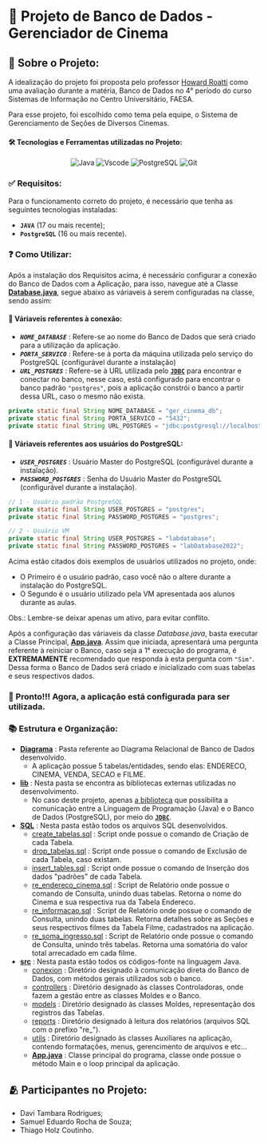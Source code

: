 # 🎥 Projeto de Banco de Dados - Gerenciador de Cinema
## 📒 Sobre o Projeto:
A idealização do projeto foi proposta pelo professor [Howard Roatti](https://www.linkedin.com/in/howardroatti/) como uma avaliação durante a matéria, Banco de Dados no 4° período do curso Sistemas de Informação no Centro Universitário, FAESA.

Para esse projeto, foi escolhido como tema pela equipe, o Sistema de Gerenciamento de Seções de Diversos Cinemas.

#### 🛠️ Tecnologias e Ferramentas utilizadas no Projeto:
<div align="center">

![Java](https://img.shields.io/badge/java-%23ED8B00.svg?style=for-the-badge&logo=openjdk&logoColor=white)
![Vscode](https://img.shields.io/badge/Vscode-007ACC?style=for-the-badge&logo=visual-studio-code&logoColor=white)
![PostgreSQL](https://img.shields.io/badge/PostgreSQL-white?style=for-the-badge&logo=postgresql)
![Git](https://img.shields.io/badge/GIT-E44C30?style=for-the-badge&logo=git&logoColor=white) 

</div>

### ✅ Requisitos:
Para o funcionamento correto do projeto, é necessário que tenha as seguintes tecnologias instaladas:
- **`JAVA`** (17 ou mais recente);
- **`PostgreSQL`** (16 ou mais recente).

### ❓  Como Utilizar:
Após a instalação dos Requisitos acima, é necessário configurar a conexão do Banco de Dados com a Aplicação, para isso, navegue até a Classe [<u>__Database.java__</u>](https://github.com/Pigas22/trabalho_cinema/blob/c8aaba6bc29fb496b014c2d475c2566c4b5adddf/src/conexion/Database.java), segue abaixo as váriaveis à serem configuradas na classe, sendo assim:

#### 📘 Váriaveis referentes à conexão:
- **_`NOME_DATABASE`_** : Refere-se ao nome do Banco de Dados que será criado para a utilização da aplicação.
- **_`PORTA_SERVICO`_** : Refere-se à porta da máquina utilizada pelo serviço do PostgreSQL (configurável durante a instalação)
- **_`URL_POSTGRES`_** : Refere-se à URL utilizada pelo [**`JDBC`**](https://napoleon.com.br/glossario/o-que-e-jdbc-java-database-connectivity/) para encontrar e conectar no banco, nesse caso, está configurado para encontrar o banco padrão `"postgres"`, pois a aplicação constrói o banco a partir dessa URL, caso o mesmo não exista.
```Java
private static final String NOME_DATABASE = "ger_cinema_db";
private static final String PORTA_SERVICO = "5432";
private static final String URL_POSTGRES = "jdbc:postgresql://localhost:" + PORTA_SERVICO + "/postgres";
```

#### 📕 Váriaveis referentes aos usuários do PostgreSQL:
- **_`USER_POSTGRES`_** : Usuário Master do PostgreSQL (configurável durante a instalação).
- **_`PASSWORD_POSTGRES`_** : Senha do Usuário Master do PostgreSQL (configurável durante a instalação).
```Java
// 1 - Usuário padrão PostgreSQL
private static final String USER_POSTGRES = "postgres";
private static final String PASSWORD_POSTGRES = "postgres";

// 2 - Usuário VM
private static final String USER_POSTGRES = "labdatabase";
private static final String PASSWORD_POSTGRES = "labDatabase2022";
``` 
Acima estão citados dois exemplos de usuários utilizados no projeto, onde:
- O Primeiro é o usuário padrão, caso você não o altere durante a instalação do PostgreSQL.
- O Segundo é o usuário utilizado pela VM apresentada aos alunos durante as aulas.

Obs.: Lembre-se deixar apenas um ativo, para evitar conflito. 

Após a configuração das váriaveis da classe _Database.java_, basta executar a Classe Principal, [**App.java**](https://github.com/Pigas22/trabalho_cinema/blob/24e1ebcb8a76c8cbb0014b1f08c2aaaf2fddff07/src/App.java). 
Assim que iniciada, apresentará uma pergunta referente à reiniciar o Banco, caso seja a 1° execução do programa, é **EXTREMAMENTE** recomendado que responda à esta pergunta com `"Sim"`. Dessa forma o Banco de Dados será criado e inicializado com suas tabelas e seus respectivos dados. 

### 🥳 Pronto!!! Agora, a aplicação está configurada para ser utilizada.

### 📚 Estrutura e Organização:
- [<u>__Diagrama__</u>](https://github.com/Pigas22/trabalho_cinema/blob/7de34f80d0dfecd6e82d4931a69262986e2eaa1c/Diagrama) : Pasta referente ao Diagrama Relacional de Banco de Dados desenvolvido.
    - A aplicação possue 5 tabelas/entidades, sendo elas: ENDERECO, CINEMA, VENDA, SECAO e FILME.
- [<u>__lib__</u>](https://github.com/Pigas22/trabalho_cinema/blob/7de34f80d0dfecd6e82d4931a69262986e2eaa1c/lib) : Nesta pasta se encontra as bibliotecas externas utilizadas no desenvolvimento.
    - No caso deste projeto, apenas [<u>a biblioteca</u>](https://github.com/Pigas22/trabalho_cinema/blob/7de34f80d0dfecd6e82d4931a69262986e2eaa1c/lib/postgresql-42.7.4.jar) que possibilita a comunicação entre a Linguagem de Programação (Java) e o Banco de Dados (PostgreSQL), por meio do [**`JDBC`**](https://napoleon.com.br/glossario/o-que-e-jdbc-java-database-connectivity/).
- [<u>__SQL__</u>](https://github.com/Pigas22/trabalho_cinema/blob/2ee1da0ac8e987bb843b5cd08df91a2388eee71c/SQL) : Nesta pasta estão todos os arquivos SQL desenvolvidos.
    - [create_tabelas.sql](https://github.com/Pigas22/trabalho_cinema/blob/7de34f80d0dfecd6e82d4931a69262986e2eaa1c/SQL/create_tabelas.sql) : Script onde possue o comando de Criação de cada Tabela.
    - [drop_tabelas.sql](https://github.com/Pigas22/trabalho_cinema/blob/7de34f80d0dfecd6e82d4931a69262986e2eaa1c/SQL/drop_tabelas.sql) : Script onde possue o comando de Exclusão de cada Tabela, caso existam. 
    - [insert_tables.sql](https://github.com/Pigas22/trabalho_cinema/blob/aa5a71b27cc5fc0f7dfacb4685ebec24762749c5/SQL/insert_tables.sql) : Script onde possue o comando de Inserção dos dados "padrões" de cada Tabela.
    - [re_endereco_cinema.sql](https://github.com/Pigas22/trabalho_cinema/blob/2ee1da0ac8e987bb843b5cd08df91a2388eee71c/SQL/re_endereco_cinema.sql) : Script de Relatório onde possue o comando de Consulta, unindo duas tabelas. Retorna o nome do Cinema e sua respectiva rua da Tabela Endereco.
    - [re_informacao.sql](https://github.com/Pigas22/trabalho_cinema/blob/2ee1da0ac8e987bb843b5cd08df91a2388eee71c/SQL/re_informacao.sql) : Script de Relatório onde possue o comando de Consulta, unindo duas tabelas. Retorna detalhes sobre as Seções e seus respectivos filmes da Tabela Filme, cadastrados na aplicação.
    - [re_soma_ingresso.sql](https://github.com/Pigas22/trabalho_cinema/blob/2ee1da0ac8e987bb843b5cd08df91a2388eee71c/SQL/re_soma_ingressos.sql) : Script de Relatório onde possue o comando de Consulta, unindo três tabelas. Retorna uma somatória do valor total arrecadado em cada filme.
- [<u>__src__</u>](https://github.com/Pigas22/trabalho_cinema/blob/0646d7543cfb091b2cae8e47de8e71f5365e9747/src) : Nesta pasta estão todos os códigos-fonte na linguagem Java.
    - [conexion](https://github.com/Pigas22/trabalho_cinema/blob/c8aaba6bc29fb496b014c2d475c2566c4b5adddf/src/conexion) : Diretório designado à comunicação direta do Banco de Dados, com métodos gerais utilizados sob o banco.
    - [controllers](https://github.com/Pigas22/trabalho_cinema/blob/0646d7543cfb091b2cae8e47de8e71f5365e9747/src/controllers) : Diretório designado às classes Controladoras, onde fazem a gestão entre as classes Moldes e o Banco.
    - [models](https://github.com/Pigas22/trabalho_cinema/blob/c48fa1143cad9debc10ad68a168abdf870e933e9/src/models) : Diretório designado às classes Moldes, representação dos registros das Tabelas.
    - [reports](https://github.com/Pigas22/trabalho_cinema/blob/2ee1da0ac8e987bb843b5cd08df91a2388eee71c/src/reports) : Diretório designado à leitura dos relatórios (arquivos SQL com o prefixo "re_").
    - [utils](https://github.com/Pigas22/trabalho_cinema/blob/0646d7543cfb091b2cae8e47de8e71f5365e9747/src/utils) : Diretório designado às classes Auxiliares na aplicação, contendo formatações, menus, gerencimento de arquivos e etc... 
    - [**App.java**](https://github.com/Pigas22/trabalho_cinema/blob/24e1ebcb8a76c8cbb0014b1f08c2aaaf2fddff07/src/App.java) : Classe principal do programa, classe onde possue o método Main e o loop principal da aplicação. 

## 🫂 Participantes no Projeto:
- Davi Tambara Rodrigues;
- Samuel Eduardo Rocha de Souza;
- Thiago Holz Coutinho.
